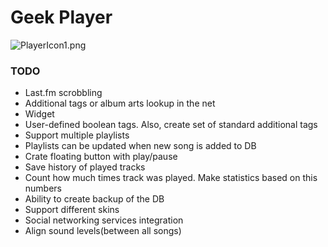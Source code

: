 # Geek Player #


![PlayerIcon1.png](https://bitbucket.org/repo/Rp7dLp/images/2971273178-PlayerIcon1.png)

### TODO ###

* Last.fm scrobbling
* Additional tags or album arts lookup in the net
* Widget
* User-defined boolean tags. Also, create set of standard additional tags
* Support multiple playlists
* Playlists  can be updated when new song is added to DB
* Crate floating button with play/pause
* Save history of played tracks
* Count how much times track was played. Make statistics based on this numbers
* Ability to create backup of the DB
* Support different skins 
* Social networking services integration
* Align sound levels(between all songs)
